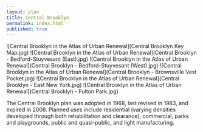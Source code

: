```yaml
---
layout: plan
title: Central Brooklyn
permalink: index.html
published: true
---
```


![Central Brooklyn in the Atlas of Urban Renewal](Central Brooklyn Key Map.jpg)
![Central Brooklyn in the Atlas of Urban Renewal](Central Brooklyn - Bedford-Stuyvesant \(East\).jpg)
![Central Brooklyn in the Atlas of Urban Renewal](Central Brooklyn - Bedford-Stuyvesant \(West\).jpg)
![Central Brooklyn in the Atlas of Urban Renewal](Central Brooklyn - Brownsville Vest Pocket.jpg)
![Central Brooklyn in the Atlas of Urban Renewal](Central Brooklyn - East New York.jpg)
![Central Brooklyn in the Atlas of Urban Renewal](Central Brooklyn - Fulton Park.jpg)

The Central Brooklyn plan was adopted in 1968, last revised in 1983, and expired in 2008. Planned uses include residential (varying densities developed through both rehabilitation and clearance), commercial, parks and playgrounds, public and quasi-public, and light manufacturing.
